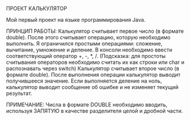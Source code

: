 ПРОЕКТ КАЛЬКУЛЯТОР

Мой первый проект на языке программирования Java.

ПРИНЦИП РАБОТЫ:
Калькулятор считывает первое число (в формате double).
После этого считывает операцию, которую необходимо выполнить. Я ограничился простыми операциями: сложение, вычитание, умножение и деление. В консоли необходимо ввести соответствующий оператор +, -, *, /. (Подсказка: для простоты считывания операторов необходимо считать их как строки или char и распознавать через switch)
Калькулятор считывает второе число (в формате double).
После выполнения операции калькулятор выводит получившееся значение. Если выполняется деление на ноль, калькулятор выводит сообщение об ошибке и не изменяет текущий результат.

ПРИМЕЧАНИЕ:
Числа в формате DOUBLE необходимо вводить, используя ЗАПЯТУЮ в качестве разделителя целой и дробной части.
